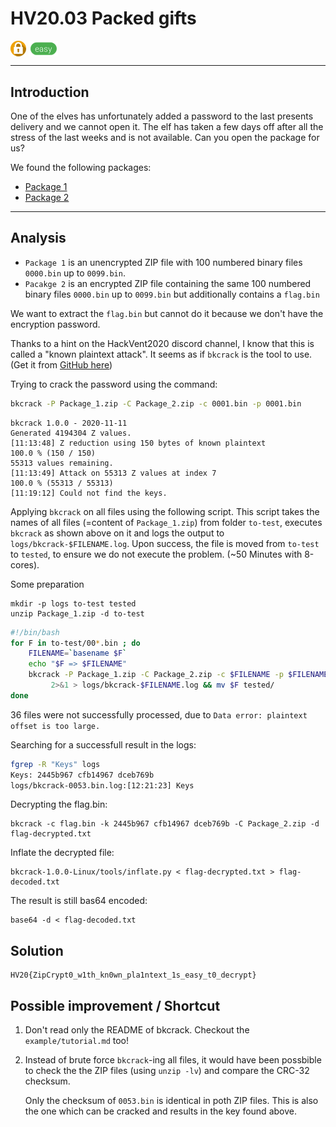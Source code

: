 # HV20.03 Packed gifts

<img src="../_resources/03_crypto.png" style="height:1.8em;vertical-align:middle;">
<img src="../_resources/easy.png" style="height:1.8em;vertical-align:middle;">  

---

## Introduction

One of the elves has unfortunately added a password to the last presents delivery and we cannot open it. The elf has taken a few days off after all the stress of the last weeks and is not available. Can you open the package for us?

We found the following packages:

- [Package 1](Package_1.zip)
- [Package 2](Package_2.zip)

---

## Analysis

- `Package 1` is an unencrypted ZIP file with 100 numbered binary files `0000.bin` up to `0099.bin`.
- `Pacakge 2` is an encrypted ZIP file containing the same 100 numbered binary files `0000.bin` up to `0099.bin` but additionally contains a `flag.bin`

We want to extract the `flag.bin` but cannot do it because we don't have the encryption password.

Thanks to a hint on the HackVent2020 discord channel, I know that this is called a "known plaintext attack".
It seems as if `bkcrack` is the tool to use. (Get it from [GitHub here](https://github.com/kimci86/bkcrack))

Trying to crack the password using the command:

```bash
bkcrack -P Package_1.zip -C Package_2.zip -c 0001.bin -p 0001.bin
````

```log
bkcrack 1.0.0 - 2020-11-11
Generated 4194304 Z values.
[11:13:48] Z reduction using 150 bytes of known plaintext
100.0 % (150 / 150)
55313 values remaining.
[11:13:49] Attack on 55313 Z values at index 7
100.0 % (55313 / 55313)
[11:19:12] Could not find the keys.
````

Applying `bkcrack` on all files using the following script. This script takes the names of all files (=content of `Package_1.zip`) from folder `to-test`, executes `bkcrack` as shown above on it and logs the output to `logs/bkcrack-$FILENAME.log`. Upon success, the file is moved from `to-test` to `tested`, to ensure we do not execute the problem. (~50 Minutes with 8-cores).

Some preparation

    mkdir -p logs to-test tested
    unzip Package_1.zip -d to-test


```bash
#!/bin/bash
for F in to-test/00*.bin ; do
    FILENAME=`basename $F`
    echo "$F => $FILENAME"
    bkcrack -P Package_1.zip -C Package_2.zip -c $FILENAME -p $FILENAME \
         2>&1 > logs/bkcrack-$FILENAME.log && mv $F tested/ 
done
```

36 files were not successfully processed, due to `Data error: plaintext offset is too large.`


Searching for a successfull result in the logs:

```bash
fgrep -R "Keys" logs
Keys: 2445b967 cfb14967 dceb769b 
logs/bkcrack-0053.bin.log:[12:21:23] Keys
```

Decrypting the flag.bin:

    bkcrack -c flag.bin -k 2445b967 cfb14967 dceb769b -C Package_2.zip -d flag-decrypted.txt

Inflate the decrypted file:

    bkcrack-1.0.0-Linux/tools/inflate.py < flag-decrypted.txt > flag-decoded.txt

The result is still bas64 encoded:

    base64 -d < flag-decoded.txt

## Solution

    HV20{ZipCrypt0_w1th_kn0wn_pla1ntext_1s_easy_t0_decrypt}


## Possible improvement / Shortcut

1. Don't read only the README of bkcrack. Checkout the `example/tutorial.md` too!

2. Instead of brute force `bkcrack`-ing all files, it would have been possbible to check the the ZIP files (using `unzip -lv`) and compare the CRC-32 checksum.

   Only the checksum of `0053.bin` is identical in poth ZIP files. This is also the one which can be cracked and results in the key found above.

